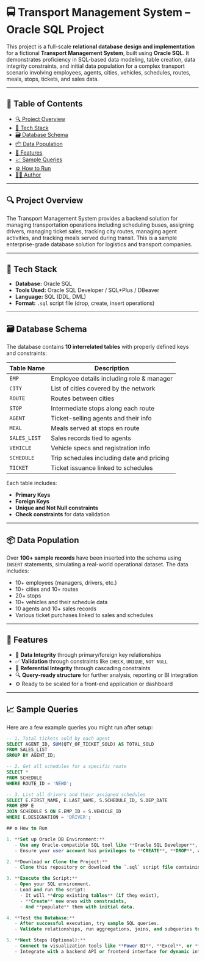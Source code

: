 # 🚍 Transport Management System – Oracle SQL Project

This project is a full-scale **relational database design and implementation** for a fictional **Transport Management System**, built using **Oracle SQL**. It demonstrates proficiency in SQL-based data modeling, table creation, data integrity constraints, and initial data population for a complex transport scenario involving employees, agents, cities, vehicles, schedules, routes, meals, stops, tickets, and sales data.

---

## 📁 Table of Contents

- [🔍 Project Overview](#-project-overview)
- [🧰 Tech Stack](#-tech-stack)
- [🗃️ Database Schema](#️-database-schema)
- [📦 Data Population](#-data-population)
- [📌 Features](#-features)
- [📈 Sample Queries](#-sample-queries)
- [⚙️ How to Run](#️-how-to-run)
- [🧑‍💻 Author](#-author)

---

## 🔍 Project Overview

The Transport Management System provides a backend solution for managing transportation operations including scheduling buses, assigning drivers, managing ticket sales, tracking city routes, managing agent activities, and tracking meals served during transit. This is a sample enterprise-grade database solution for logistics and transport companies.

---

## 🧰 Tech Stack

- **Database:** Oracle SQL
- **Tools Used:** Oracle SQL Developer / SQL\*Plus / DBeaver
- **Language:** SQL (DDL, DML)
- **Format:** `.sql` script file (drop, create, insert operations)

---

## 🗃️ Database Schema

The database contains **10 interrelated tables** with properly defined keys and constraints:

| Table Name   | Description                              |
|--------------|------------------------------------------|
| `EMP`        | Employee details including role & manager |
| `CITY`       | List of cities covered by the network     |
| `ROUTE`      | Routes between cities                     |
| `STOP`       | Intermediate stops along each route       |
| `AGENT`      | Ticket-selling agents and their info      |
| `MEAL`       | Meals served at stops en route            |
| `SALES_LIST` | Sales records tied to agents              |
| `VEHICLE`    | Vehicle specs and registration info       |
| `SCHEDULE`   | Trip schedules including date and pricing |
| `TICKET`     | Ticket issuance linked to schedules       |

Each table includes:
- **Primary Keys**
- **Foreign Keys**
- **Unique and Not Null constraints**
- **Check constraints** for data validation

---

## 📦 Data Population

Over **100+ sample records** have been inserted into the schema using `INSERT` statements, simulating a real-world operational dataset. The data includes:
- 10+ employees (managers, drivers, etc.)
- 10+ cities and 10+ routes
- 20+ stops
- 10+ vehicles and their schedule data
- 10 agents and 10+ sales records
- Various ticket purchases linked to sales and schedules

---

## 📌 Features

- 🔁 **Data Integrity** through primary/foreign key relationships  
- ✅ **Validation** through constraints like `CHECK`, `UNIQUE`, `NOT NULL`  
- 🔄 **Referential Integrity** through cascading constraints  
- 🔍 **Query-ready structure** for further analysis, reporting or BI integration  
- ⚙️ Ready to be scaled for a front-end application or dashboard

---

## 📈 Sample Queries

Here are a few example queries you might run after setup:

```sql
-- 1. Total tickets sold by each agent
SELECT AGENT_ID, SUM(QTY_OF_TICKET_SOLD) AS TOTAL_SOLD
FROM SALES_LIST
GROUP BY AGENT_ID;

-- 2. Get all schedules for a specific route
SELECT *
FROM SCHEDULE
WHERE ROUTE_ID = 'NEWD';

-- 3. List all drivers and their assigned schedules
SELECT E.FIRST_NAME, E.LAST_NAME, S.SCHEDULE_ID, S.DEP_DATE
FROM EMP E
JOIN SCHEDULE S ON E.EMP_ID = S.VEHICLE_ID
WHERE E.DESIGNATION = 'DRIVER';

## ⚙️ How to Run

1. **Set up Oracle DB Environment:**  
   - Use any Oracle-compatible SQL tool like **Oracle SQL Developer**, **DBeaver**, or **SQL*Plus**.  
   - Ensure your user account has privileges to **CREATE**, **DROP**, and **INSERT** into tables.

2. **Download or Clone the Project:**  
   - Clone this repository or download the `.sql` script file containing the full DDL (table definitions) and DML (data inserts).

3. **Execute the Script:**  
   - Open your SQL environment.
   - Load and run the script:
     - It will **drop existing tables** (if they exist),
     - **Create** new ones with constraints,
     - And **populate** them with initial data.

4. **Test the Database:**  
   - After successful execution, try sample SQL queries.
   - Validate relationships, run aggregations, joins, and subqueries to explore the dataset.

5. **Next Steps (Optional):**  
   - Connect to visualization tools like **Power BI**, **Excel**, or **Tableau** to build dashboards.  
   - Integrate with a backend API or frontend interface for dynamic interaction.





